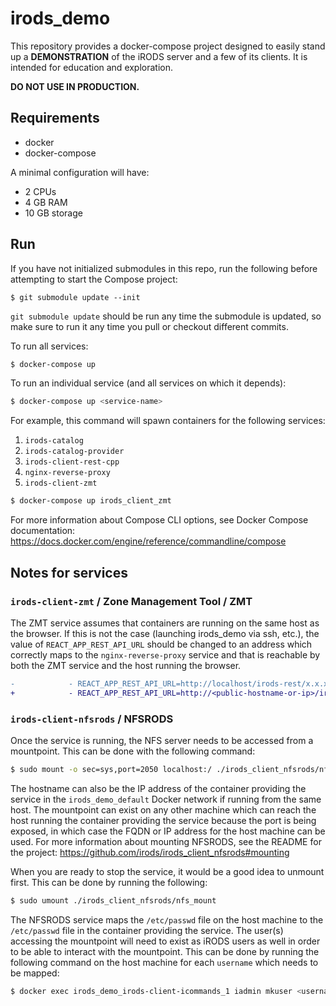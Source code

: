 # irods_demo

This repository provides a docker-compose project designed to easily stand up a **DEMONSTRATION** of the iRODS server and a few of its clients.  It is intended for education and exploration.

**DO NOT USE IN PRODUCTION.**

## Requirements

- docker
- docker-compose

A minimal configuration will have:

- 2 CPUs
- 4 GB RAM
- 10 GB storage

## Run

If you have not initialized submodules in this repo, run the following before attempting to start the Compose project:
```
$ git submodule update --init
```
`git submodule update` should be run any time the submodule is updated, so make sure to run it any time you pull or checkout different commits.

To run all services:
```bash
$ docker-compose up
```

To run an individual service (and all services on which it depends):
```bash
$ docker-compose up <service-name>
```

For example, this command will spawn containers for the following services:

1. `irods-catalog`
2. `irods-catalog-provider`
3. `irods-client-rest-cpp`
4. `nginx-reverse-proxy`
5. `irods-client-zmt`

```bash
$ docker-compose up irods_client_zmt
```

For more information about Compose CLI options, see Docker Compose documentation: https://docs.docker.com/engine/reference/commandline/compose

## Notes for services

### `irods-client-zmt` / Zone Management Tool / ZMT

The ZMT service assumes that containers are running on the same host as the browser. If this is not the case (launching irods_demo via ssh, etc.), the value of `REACT_APP_REST_API_URL` should be changed to an address which correctly maps to the `nginx-reverse-proxy` service and that is reachable by both the ZMT service and the host running the browser.

```diff
-            - REACT_APP_REST_API_URL=http://localhost/irods-rest/x.x.x
+            - REACT_APP_REST_API_URL=http://<public-hostname-or-ip>/irods-rest/x.x.x
```

### `irods-client-nfsrods` / NFSRODS

Once the service is running, the NFS server needs to be accessed from a mountpoint. This can be done with the following command:
```bash
$ sudo mount -o sec=sys,port=2050 localhost:/ ./irods_client_nfsrods/nfs_mount
```
The hostname can also be the IP address of the container providing the service in the `irods_demo_default` Docker network if running from the same host. The mountpoint can exist on any other machine which can reach the host running the container providing the service because the port is being exposed, in which case the FQDN or IP address for the host machine can be used. For more information about mounting NFSRODS, see the README for the project: https://github.com/irods/irods_client_nfsrods#mounting

When you are ready to stop the service, it would be a good idea to unmount first. This can be done by running the following:
```bash
$ sudo umount ./irods_client_nfsrods/nfs_mount
```

The NFSRODS service maps the `/etc/passwd` file on the host machine to the `/etc/passwd` file in the container providing the service. The user(s) accessing the mountpoint will need to exist as iRODS users as well in order to be able to interact with the mountpoint. This can be done by running the following command on the host machine for each `username` which needs to be mapped:
```bash
$ docker exec irods_demo_irods-client-icommands_1 iadmin mkuser <username> rodsuser
```
